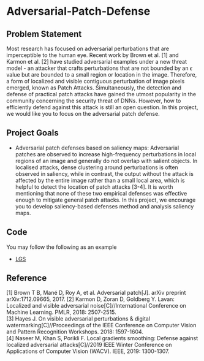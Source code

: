 # Adversarial-Patch-Defense
## Problem Statement
Most research has focused on adversarial perturbations that are imperceptible to the human eye. Recent work by Brown et al. [1] and Karmon et al. [2] have studied adversarial examples under a new threat model - an attacker that crafts perturbations that are not bounded by an $\epsilon$ value but are bounded to a small region or location in the image. Therefore, a form of localized and visible contiguous perturbation of image pixels emerged, known as Patch Attacks. Simultaneously, the detection and defense of practical patch attacks have gained the utmost popularity in the community concerning the security threat of DNNs. However, how to efficiently defend against this attack is still an open question. In this project, we would like you to focus on the adversarial patch defense.

## Project Goals
- Adversarial patch defenses based on saliency maps: Adversarial patches are observed to increase high-frequency perturbations in local regions of an image and generally do not overlap with salient objects. In localised attacks, dense clustering around perturbations is often observed in saliency, while in contrast, the output without the attack is affected by the entire image rather than a small local area, which is helpful to detect the location of patch attacks [3-4]. It is worth mentioning that none of these two empirical defenses was effective enough to mitigate general patch attacks. In this project, we encourage you to develop saliency-based defenses method and analysis saliency maps.

## Code
You may follow the following as an example
- [LGS](https://github.com/Muzammal-Naseer/local_gradients_smoothing)

## Reference
[1] Brown T B, Mané D, Roy A, et al. Adversarial patch[J]. arXiv preprint arXiv:1712.09665, 2017. 
[2] Karmon D, Zoran D, Goldberg Y. Lavan: Localized and visible adversarial noise[C]//International Conference on Machine Learning. PMLR, 2018: 2507-2515.  
[3] Hayes J. On visible adversarial perturbations & digital watermarking[C]//Proceedings of the IEEE Conference on Computer Vision and Pattern Recognition Workshops. 2018: 1597-1604.  
[4] Naseer M, Khan S, Porikli F. Local gradients smoothing: Defense against localized adversarial attacks[C]//2019 IEEE Winter Conference on Applications of Computer Vision (WACV). IEEE, 2019: 1300-1307.  
